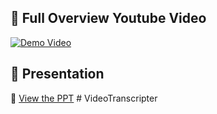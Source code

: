 ## 📂 Full Overview Youtube Video  
[![Demo Video](https://img.youtube.com/vi/05N1trXYmDM/0.jpg)](https://www.youtube.com/watch?v=05N1trXYmDM)


## 📑 Presentation  
📂 [View the PPT](https://docs.google.com/presentation/d/1yVFkeWcKQwNP2vT9YOqqRJ-vi9DlyBGn/view)
#   V i d e o T r a n s c r i p t e r  
 